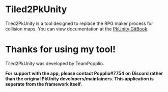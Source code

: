 # Tiled2PkUnity
Tiled2PkUnity is a tool designed to replace the RPG maker process for collision maps.
You can view documentation at the [PkUnity GitBook](https://pokemonunity.gitbooks.io/pokemon-unity/content/using-tiled2pkunity.html).

# Thanks for using my tool!
Tiled2PkUnity was developed by TeamPopplio.

**For support with the app, please contact Popplio#7754 on Discord rather than the original PkUnity developers/maintainers. This application is seperate from the framework itself.**

